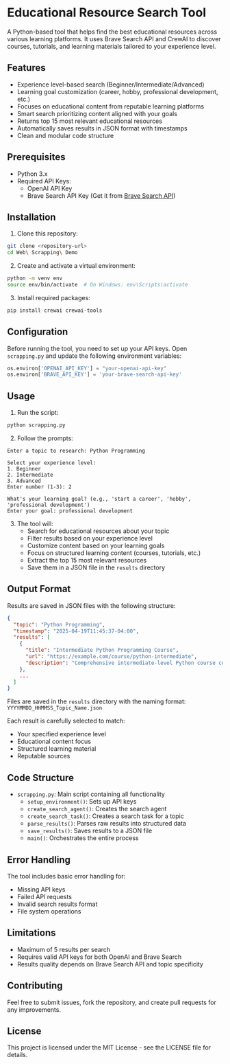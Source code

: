 # Educational Resource Search Tool

A Python-based tool that helps find the best educational resources across various learning platforms. It uses Brave Search API and CrewAI to discover courses, tutorials, and learning materials tailored to your experience level.

## Features

- Experience level-based search (Beginner/Intermediate/Advanced)
- Learning goal customization (career, hobby, professional development, etc.)
- Focuses on educational content from reputable learning platforms
- Smart search prioritizing content aligned with your goals
- Returns top 15 most relevant educational resources
- Automatically saves results in JSON format with timestamps
- Clean and modular code structure

## Prerequisites

- Python 3.x
- Required API Keys:
  - OpenAI API Key
  - Brave Search API Key (Get it from [Brave Search API](https://api.search.brave.com/))

## Installation

1. Clone this repository:
```bash
git clone <repository-url>
cd Web\ Scrapping\ Demo
```

2. Create and activate a virtual environment:
```bash
python -m venv env
source env/bin/activate  # On Windows: env\Scripts\activate
```

3. Install required packages:
```bash
pip install crewai crewai-tools
```

## Configuration

Before running the tool, you need to set up your API keys. Open `scrapping.py` and update the following environment variables:

```python
os.environ['OPENAI_API_KEY'] = "your-openai-api-key"
os.environ['BRAVE_API_KEY'] = 'your-brave-search-api-key'
```

## Usage

1. Run the script:
```bash
python scrapping.py
```

2. Follow the prompts:
```
Enter a topic to research: Python Programming

Select your experience level:
1. Beginner
2. Intermediate
3. Advanced
Enter number (1-3): 2

What's your learning goal? (e.g., 'start a career', 'hobby', 'professional development')
Enter your goal: professional development
```

3. The tool will:
   - Search for educational resources about your topic
   - Filter results based on your experience level
   - Customize content based on your learning goals
   - Focus on structured learning content (courses, tutorials, etc.)
   - Extract the top 15 most relevant resources
   - Save them in a JSON file in the `results` directory

## Output Format

Results are saved in JSON files with the following structure:
```json
{
  "topic": "Python Programming",
  "timestamp": "2025-04-19T11:45:37-04:00",
  "results": [
    {
      "title": "Intermediate Python Programming Course",
      "url": "https://example.com/course/python-intermediate",
      "description": "Comprehensive intermediate-level Python course covering advanced concepts, best practices, and real-world applications."
    },
    ...
  ]
}
```

Files are saved in the `results` directory with the naming format:
`YYYYMMDD_HHMMSS_Topic_Name.json`

Each result is carefully selected to match:
- Your specified experience level
- Educational content focus
- Structured learning material
- Reputable sources

## Code Structure

- `scrapping.py`: Main script containing all functionality
  - `setup_environment()`: Sets up API keys
  - `create_search_agent()`: Creates the search agent
  - `create_search_task()`: Creates a search task for a topic
  - `parse_results()`: Parses raw results into structured data
  - `save_results()`: Saves results to a JSON file
  - `main()`: Orchestrates the entire process

## Error Handling

The tool includes basic error handling for:
- Missing API keys
- Failed API requests
- Invalid search results format
- File system operations

## Limitations

- Maximum of 5 results per search
- Requires valid API keys for both OpenAI and Brave Search
- Results quality depends on Brave Search API and topic specificity

## Contributing

Feel free to submit issues, fork the repository, and create pull requests for any improvements.

## License

This project is licensed under the MIT License - see the LICENSE file for details.
